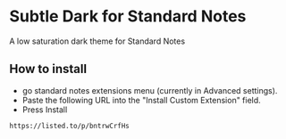 # Subtle Dark for Standard Notes
A low saturation dark theme for Standard Notes

## How to install 
- go standard notes extensions menu (currently in Advanced settings). 
- Paste the following URL into the "Install Custom Extension" field. 
- Press Install

```
https://listed.to/p/bntrwCrfHs
```
